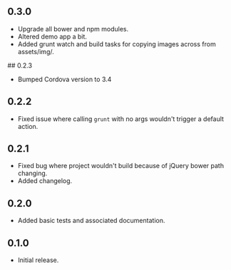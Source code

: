 ## 0.3.0
 - Upgrade all bower and npm modules.
 - Altered demo app a bit.
 - Added grunt watch and build tasks for copying images across from assets/img/.

## 0.2.3
 - Bumped Cordova version to 3.4

## 0.2.2
 - Fixed issue where calling `grunt` with no args wouldn't trigger a default action.

## 0.2.1
 - Fixed bug where project wouldn't build because of jQuery bower path changing.
 - Added changelog.

## 0.2.0
 - Added basic tests and associated documentation.

## 0.1.0
 - Initial release.